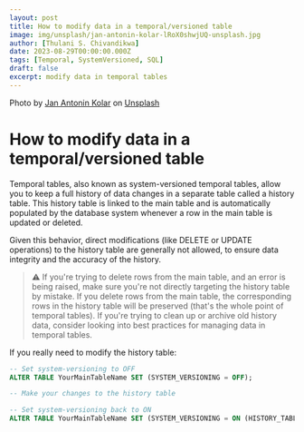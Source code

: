 ```yaml
---
layout: post
title: How to modify data in a temporal/versioned table
image: img/unsplash/jan-antonin-kolar-lRoX0shwjUQ-unsplash.jpg
author: [Thulani S. Chivandikwa]
date: 2023-08-29T00:00:00.000Z
tags: [Temporal, SystemVersioned, SQL]
draft: false
excerpt: modify data in temporal tables
---
```


Photo by <a href="https://unsplash.com/@jankolar?utm_source=unsplash&utm_medium=referral&utm_content=creditCopyText">Jan Antonin Kolar</a> on <a href="https://unsplash.com/photos/lRoX0shwjUQ?utm_source=unsplash&utm_medium=referral&utm_content=creditCopyText">Unsplash</a>

# How to modify data in a temporal/versioned table

Temporal tables, also known as system-versioned temporal tables, allow you to keep a full history of data changes in a separate table called a history table. This history table is linked to the main table and is automatically populated by the database system whenever a row in the main table is updated or deleted.

Given this behavior, direct modifications (like DELETE or UPDATE operations) to the history table are generally not allowed, to ensure data integrity and the accuracy of the history.

> ⚠️ If you're trying to delete rows from the main table, and an error is being raised, make sure you're not directly targeting the history table by mistake. If you delete rows from the main table, the corresponding rows in the history table will be preserved (that's the whole point of temporal tables). If you're trying to clean up or archive old history data, consider looking into best practices for managing data in temporal tables.

If you really need to modify the history table:

```sql
-- Set system-versioning to OFF
ALTER TABLE YourMainTableName SET (SYSTEM_VERSIONING = OFF);

-- Make your changes to the history table

-- Set system-versioning back to ON
ALTER TABLE YourMainTableName SET (SYSTEM_VERSIONING = ON (HISTORY_TABLE = YourHistoryTableName));
```
